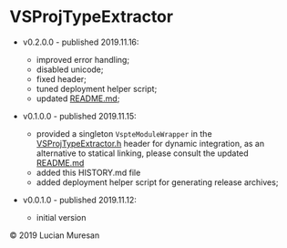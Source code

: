 # VSProjTypeExtractor

* v0.2.0.0 - published 2019.11.16:
	 - improved error handling;
	 - disabled unicode;
	 - fixed header;
	 - tuned deployment helper script;
	 - updated [README.md](https://github.com/lucianm/VSProjTypeExtractor/blob/master/README.md);

* v0.1.0.0 - published 2019.11.15:
	 - provided a singleton `VspteModuleWrapper` in the
	 [VSProjTypeExtractor.h](https://github.com/lucianm/VSProjTypeExtractor/blob/master/VSProjTypeExtractor/VSProjTypeExtractor.h)
	 header for dynamic integration, as an alternative to statical linking, please consult the updated
	 [README.md](https://github.com/lucianm/VSProjTypeExtractor/blob/master/README.md)
	 - added this HISTORY.md file
	 - added deployment helper script for generating release archives;

* v0.0.1.0 - published 2019.11.12:
	 - initial version

© 2019 Lucian Muresan
